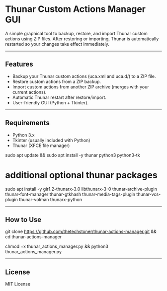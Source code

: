 # Thunar Custom Actions Manager GUI

A simple graphical tool to backup, restore, and import Thunar custom actions using ZIP files.
After restoring or importing, Thunar is automatically restarted so your changes take effect immediately.

---

## Features

- Backup your Thunar custom actions (uca.xml and uca.d/) to a ZIP file.
- Restore custom actions from a ZIP backup.
- Import custom actions from another ZIP archive (merges with your current actions).
- Automatic Thunar restart after restore/import.
- User-friendly GUI (Python + Tkinter).

---

## Requirements

- Python 3.x
- Tkinter (usually included with Python)
- Thunar (XFCE file manager)

sudo apt update && sudo apt install -y thunar python3 python3-tk

# additional optional thunar packages

sudo apt install -y gir1.2-thunarx-3.0 libthunarx-3-0 thunar-archive-plugin thunar-font-manager thunar-gtkhash thunar-media-tags-plugin thunar-vcs-plugin thunar-volman thunarx-python

---

## How to Use

git clone https://github.com/thetechstoner/thunar-actions-manager.git && cd thunar-actions-manager

chmod +x thunar_actions_manager.py && python3 thunar_actions_manager.py

---

## License

MIT License
